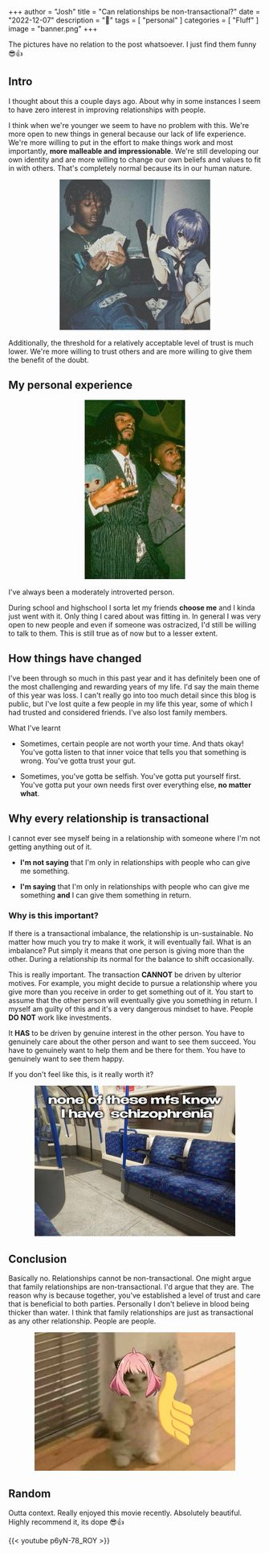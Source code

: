 +++
author = "Josh"
title = "Can relationships be non-transactional?"
date = "2022-12-07"
description = "💼"
tags = [
    "personal"
]
categories = [
    "Fluff"
]
image = "banner.png"
+++
<!--more-->

The pictures have no relation to the post whatsoever. I just find them funny 😎👍

## Intro
I thought about this a couple days ago. About why in some instances I seem to have zero interest in improving relationships with people. 

I think when we're younger we seem to have no problem with this. We're more open to new things in general because our lack of life experience. We're more willing to put in the effort to make things work and most importantly, **more malleable and impressionable**. We're still developing our own identity and are more willing to change our own beliefs and values to fit in with others. That's completely normal because its in our human nature.

<p align="center">
  <img src="pog.jpg" alt="" width="300"/>
</p>


Additionally, the threshold for a relatively acceptable level of trust is much lower. We're more willing to trust others and are more willing to give them the benefit of the doubt.  

## My personal experience

<p align="center">
  <img src="yo.jpg" alt="" width="200"/>
</p>

I've always been a moderately introverted person. 

During school and highschool I sorta let my friends **choose me** and I kinda just went with it. Only thing I cared about was fitting in. In general I was very open to new people and even if someone was ostracized, I'd still be willing to talk to them. This is still true as of now but to a lesser extent.


## How things have changed

I've been through so much in this past year and it has definitely been one of the most challenging and rewarding years of my life. I'd say the main theme of this year was loss. I can't really go into too much detail since this blog is public, but I've lost quite a few people in my life this year, some of which I had trusted and considered friends. I've also lost family members. 

What I've learnt

* Sometimes, certain people are not worth your time. And thats okay!
You've gotta listen to that inner voice that tells you that something is wrong. 
You've gotta trust your gut.

* Sometimes, you've gotta be selfish. You've gotta put yourself first. You've gotta put your own needs first over everything else, **no matter what**.

## Why every relationship is transactional
I cannot ever see myself being in a relationship with someone where I'm not getting anything out of it.

* **I'm not saying** that I'm only in relationships with people who can give me something. 
 
* **I'm saying** that I'm only in relationships with people who can give me something **and** I can give them something in return.

 ### Why is this important?
 If there is a transactional imbalance, the relationship is un-sustainable. No matter how much you try to make it work, it will eventually fail. What is an imbalance? Put simply it means that one person is giving more than the other. During a relationship its normal for the balance to shift occasionally.

 This is really important. The transaction **CANNOT** be driven by ulterior motives. For example, you might decide to pursue a relationship where you give more than you receive in order to get something out of it. You start to assume that the other person will eventually give you something in return. I myself am guilty of this and it's a very dangerous mindset to have. People **DO NOT** work like investments.
 
 
 It **HAS** to be driven by genuine interest in the other person. You have to genuinely care about the other person and want to see them succeed. You have to genuinely want to help them and be there for them. You have to genuinely want to see them happy. 
 
 If you don't feel like this, is it really worth it?

 
<p align="center">
  <img src="schizo.png" alt="" width="400"/>
</p>

## Conclusion

Basically no. Relationships cannot be non-transactional. One might argue that family relationships are non-transactional. I'd argue that they are. The reason why is because together, you've established a level of trust and care that is beneficial to both parties. Personally I don't believe in blood being thicker than water. I think that family relationships are just as transactional as any other relationship. People are people.

<p align="center">
  <img src="thumbsup.jpg" alt="" width="400"/>
</p>

## Random
Outta context. Really enjoyed this movie recently. Absolutely beautiful. Highly recommend it, its dope 😎👍

{{< youtube p6yN-78_ROY >}}
